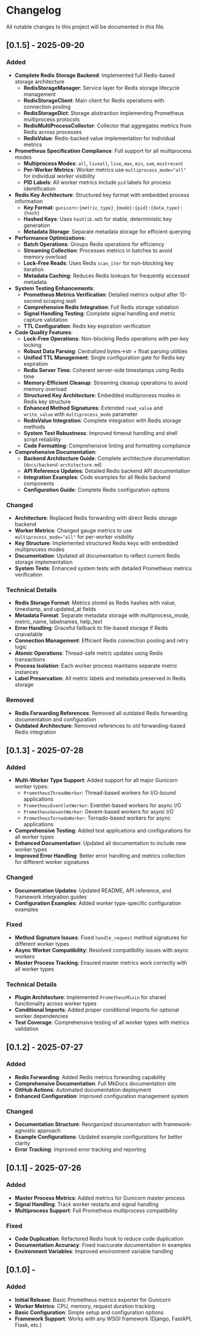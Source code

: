 # Changelog

All notable changes to this project will be documented in this file.

## [0.1.5] - 2025-09-20

### Added

- **Complete Redis Storage Backend**: Implemented full Redis-based storage architecture
  - **RedisStorageManager**: Service layer for Redis storage lifecycle management
  - **RedisStorageClient**: Main client for Redis operations with connection pooling
  - **RedisStorageDict**: Storage abstraction implementing Prometheus multiprocess protocols
  - **RedisMultiProcessCollector**: Collector that aggregates metrics from Redis across processes
  - **RedisValue**: Redis-backed value implementation for individual metrics
- **Prometheus Specification Compliance**: Full support for all multiprocess modes
  - **Multiprocess Modes**: `all`, `liveall`, `live`, `max`, `min`, `sum`, `mostrecent`
  - **Per-Worker Metrics**: Worker metrics use `multiprocess_mode="all"` for individual worker visibility
  - **PID Labels**: All worker metrics include `pid` labels for process identification
- **Redis Key Architecture**: Structured key format with embedded process information
  - **Key Format**: `gunicorn:{metric_type}_{mode}:{pid}:{data_type}:{hash}`
  - **Hashed Keys**: Uses `hashlib.md5` for stable, deterministic key generation
  - **Metadata Storage**: Separate metadata storage for efficient querying
- **Performance Optimizations**:
  - **Batch Operations**: Groups Redis operations for efficiency
  - **Streaming Collection**: Processes metrics in batches to avoid memory overload
  - **Lock-Free Reads**: Uses Redis `scan_iter` for non-blocking key iteration
  - **Metadata Caching**: Reduces Redis lookups for frequently accessed metadata
- **System Testing Enhancements**:
  - **Prometheus Metrics Verification**: Detailed metrics output after 15-second scraping wait
  - **Comprehensive Redis Integration**: Full Redis storage validation
  - **Signal Handling Testing**: Complete signal handling and metric capture validation
  - **TTL Configuration**: Redis key expiration verification
- **Code Quality Features**:
  - **Lock-Free Operations**: Non-blocking Redis operations with per-key locking
  - **Robust Data Parsing**: Centralized bytes→str + float parsing utilities
  - **Unified TTL Management**: Single configuration gate for Redis key expiration
  - **Redis Server Time**: Coherent server-side timestamps using Redis time
  - **Memory-Efficient Cleanup**: Streaming cleanup operations to avoid memory overload
  - **Structured Key Architecture**: Embedded multiprocess modes in Redis key structure
  - **Enhanced Method Signatures**: Extended `read_value` and `write_value` with `multiprocess_mode` parameter
  - **RedisValue Integration**: Complete integration with Redis storage methods
  - **System Test Robustness**: Improved timeout handling and shell script reliability
  - **Code Formatting**: Comprehensive linting and formatting compliance
- **Comprehensive Documentation**:
  - **Backend Architecture Guide**: Complete architecture documentation (`docs/backend-architecture.md`)
  - **API Reference Updates**: Detailed Redis backend API documentation
  - **Integration Examples**: Code examples for all Redis backend components
  - **Configuration Guide**: Complete Redis configuration options

### Changed

- **Architecture**: Replaced Redis forwarding with direct Redis storage backend
- **Worker Metrics**: Changed gauge metrics to use `multiprocess_mode="all"` for per-worker visibility
- **Key Structure**: Implemented structured Redis keys with embedded multiprocess modes
- **Documentation**: Updated all documentation to reflect current Redis storage implementation
- **System Tests**: Enhanced system tests with detailed Prometheus metrics verification


### Technical Details

- **Redis Storage Format**: Metrics stored as Redis hashes with value, timestamp, and updated_at fields
- **Metadata Format**: Separate metadata storage with multiprocess_mode, metric_name, labelnames, help_text
- **Error Handling**: Graceful fallback to file-based storage if Redis unavailable
- **Connection Management**: Efficient Redis connection pooling and retry logic
- **Atomic Operations**: Thread-safe metric updates using Redis transactions
- **Process Isolation**: Each worker process maintains separate metric instances
- **Label Preservation**: All metric labels and metadata preserved in Redis storage

### Removed

- **Redis Forwarding References**: Removed all outdated Redis forwarding documentation and configuration
- **Outdated Architecture**: Removed references to old forwarding-based Redis integration

## [0.1.3] - 2025-07-28

### Added

- **Multi-Worker Type Support**: Added support for all major Gunicorn worker types:
  - `PrometheusThreadWorker`: Thread-based workers for I/O-bound applications
  - `PrometheusEventletWorker`: Eventlet-based workers for async I/O
  - `PrometheusGeventWorker`: Gevent-based workers for async I/O
  - `PrometheusTornadoWorker`: Tornado-based workers for async applications
- **Comprehensive Testing**: Added test applications and configurations for all worker types
- **Enhanced Documentation**: Updated all documentation to include new worker types
- **Improved Error Handling**: Better error handling and metrics collection for different worker signatures

### Changed

- **Documentation Updates**: Updated README, API reference, and framework integration guides
- **Configuration Examples**: Added worker type-specific configuration examples

### Fixed

- **Method Signature Issues**: Fixed `handle_request` method signatures for different worker types
- **Async Worker Compatibility**: Resolved compatibility issues with async workers
- **Master Process Tracking**: Ensured master metrics work correctly with all worker types

### Technical Details

- **Plugin Architecture**: Implemented `PrometheusMixin` for shared functionality across worker types
- **Conditional Imports**: Added proper conditional imports for optional worker dependencies
- **Test Coverage**: Comprehensive testing of all worker types with metrics validation

## [0.1.2] - 2025-07-27

### Added

- **Redis Forwarding**: Added Redis metrics forwarding capability
- **Comprehensive Documentation**: Full MkDocs documentation site
- **GitHub Actions**: Automated documentation deployment
- **Enhanced Configuration**: Improved configuration management system

### Changed

- **Documentation Structure**: Reorganized documentation with framework-agnostic approach
- **Example Configurations**: Updated example configurations for better clarity
- **Error Tracking**: Improved error tracking and reporting

## [0.1.1] - 2025-07-26

### Added

- **Master Process Metrics**: Added metrics for Gunicorn master process
- **Signal Handling**: Track worker restarts and signal handling
- **Multiprocess Support**: Full Prometheus multiprocess compatibility

### Fixed

- **Code Duplication**: Refactored Redis hook to reduce code duplication
- **Documentation Accuracy**: Fixed inaccurate documentation in examples
- **Environment Variables**: Improved environment variable handling

## [0.1.0] -

### Added

- **Initial Release**: Basic Prometheus metrics exporter for Gunicorn
- **Worker Metrics**: CPU, memory, request duration tracking
- **Basic Configuration**: Simple setup and configuration options
- **Framework Support**: Works with any WSGI framework (Django, FastAPI, Flask, etc.)
